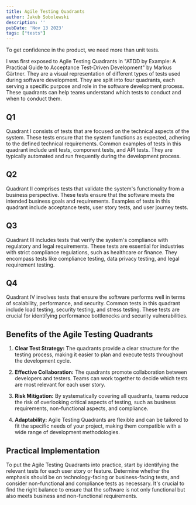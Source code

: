 ```yaml
---
title: Agile Testing Quadrants
author: Jakub Sobolewski
description: ''
pubDate: 'Nov 13 2023'
tags: ["tests"]
---
```


To get confidence in the product, we need more than unit tests.

I was first exposed to Agile Testing Quadrants in "ATDD by Example: A Practical Guide to Acceptance Test-Driven Development" by Markus Gärtner.
They are a visual representation of different types of tests used during software development. They are split into four quadrants, each serving a specific purpose and role in the software development process. These quadrants can help teams understand which tests to conduct and when to conduct them.

## Q1

Quadrant I consists of tests that are focused on the technical aspects of the system. These tests ensure that the system functions as expected, adhering to the defined technical requirements. Common examples of tests in this quadrant include unit tests, component tests, and API tests. They are typically automated and run frequently during the development process.

## Q2

Quadrant II comprises tests that validate the system's functionality from a business perspective. These tests ensure that the software meets the intended business goals and requirements. Examples of tests in this quadrant include acceptance tests, user story tests, and user journey tests.

## Q3

Quadrant III includes tests that verify the system's compliance with regulatory and legal requirements. These tests are essential for industries with strict compliance regulations, such as healthcare or finance. They encompass tests like compliance testing, data privacy testing, and legal requirement testing.

## Q4

Quadrant IV involves tests that ensure the software performs well in terms of scalability, performance, and security. Common tests in this quadrant include load testing, security testing, and stress testing. These tests are crucial for identifying performance bottlenecks and security vulnerabilities.

## Benefits of the Agile Testing Quadrants

1. **Clear Test Strategy:** The quadrants provide a clear structure for the testing process, making it easier to plan and execute tests throughout the development cycle.

2. **Effective Collaboration:** The quadrants promote collaboration between developers and testers. Teams can work together to decide which tests are most relevant for each user story.

3. **Risk Mitigation:** By systematically covering all quadrants, teams reduce the risk of overlooking critical aspects of testing, such as business requirements, non-functional aspects, and compliance.

4. **Adaptability:** Agile Testing Quadrants are flexible and can be tailored to fit the specific needs of your project, making them compatible with a wide range of development methodologies.

## Practical Implementation

To put the Agile Testing Quadrants into practice, start by identifying the relevant tests for each user story or feature. Determine whether the emphasis should be on technology-facing or business-facing tests, and consider non-functional and compliance tests as necessary. It's crucial to find the right balance to ensure that the software is not only functional but also meets business and non-functional requirements.
